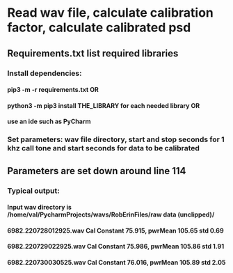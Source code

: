 # Read wav file, calculate calibration factor, calculate calibrated psd

## Requirements.txt list required libraries
### Install dependencies:
#### pip3 -m -r requirements.txt     OR
#### python3 -m pip3 install THE_LIBRARY for each needed library  OR
#### use an ide such as PyCharm


### Set parameters:  wav file directory, start and stop seconds for 1 khz call tone and start seconds for data to be calibrated
## Parameters are set down around line 114

### Typical output:
#### Input wav directory is /home/val/PycharmProjects/wavs/RobErinFiles/raw data (unclipped)/

#### 6982.220728012925.wav Cal Constant 75.915, pwrMean 105.65  std 0.69

#### 6982.220729022925.wav Cal Constant 75.986, pwrMean 105.86  std 1.91

#### 6982.220730030525.wav Cal Constant 76.016, pwrMean 105.89  std 2.05
